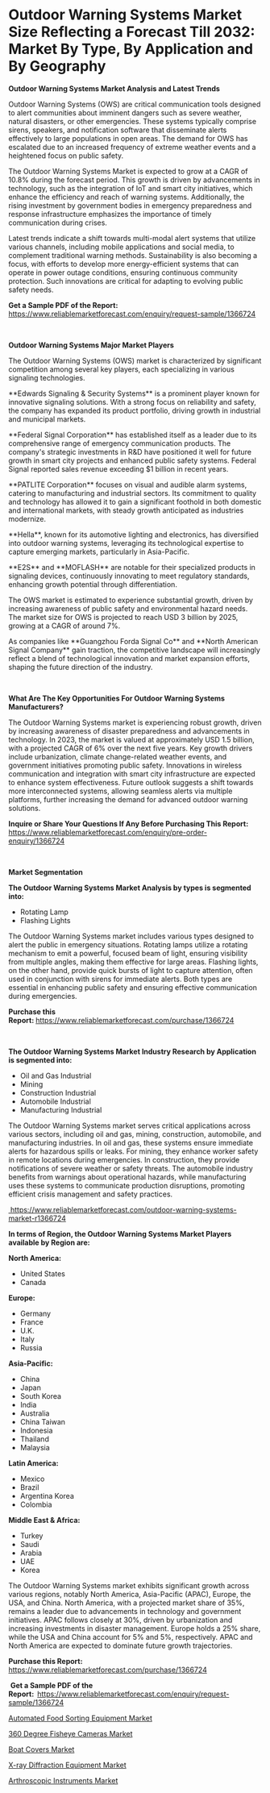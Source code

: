 <p><h1>Outdoor Warning Systems Market Size Reflecting a Forecast Till 2032: Market By Type, By Application and By Geography</h1></p><p><strong>Outdoor Warning Systems Market Analysis and Latest Trends</strong></p>
<p><p>Outdoor Warning Systems (OWS) are critical communication tools designed to alert communities about imminent dangers such as severe weather, natural disasters, or other emergencies. These systems typically comprise sirens, speakers, and notification software that disseminate alerts effectively to large populations in open areas. The demand for OWS has escalated due to an increased frequency of extreme weather events and a heightened focus on public safety.</p><p>The Outdoor Warning Systems Market is expected to grow at a CAGR of 10.8% during the forecast period. This growth is driven by advancements in technology, such as the integration of IoT and smart city initiatives, which enhance the efficiency and reach of warning systems. Additionally, the rising investment by government bodies in emergency preparedness and response infrastructure emphasizes the importance of timely communication during crises. </p><p>Latest trends indicate a shift towards multi-modal alert systems that utilize various channels, including mobile applications and social media, to complement traditional warning methods. Sustainability is also becoming a focus, with efforts to develop more energy-efficient systems that can operate in power outage conditions, ensuring continuous community protection. Such innovations are critical for adapting to evolving public safety needs.</p></p>
<p><strong>Get a Sample PDF of the Report:&nbsp;</strong> <a href="https://www.reliablemarketforecast.com/enquiry/request-sample/1366724?utm_campaign=1110&utm_medium=2&utm_source=Github&utm_content=ia&utm_term=22032025&utm_id=outdoor-warning-systems">https://www.reliablemarketforecast.com/enquiry/request-sample/1366724</a></p>
<p>&nbsp;</p>
<p><strong>Outdoor Warning Systems Major Market Players</strong></p>
<p><p>The Outdoor Warning Systems (OWS) market is characterized by significant competition among several key players, each specializing in various signaling technologies.</p><p>**Edwards Signaling & Security Systems** is a prominent player known for innovative signaling solutions. With a strong focus on reliability and safety, the company has expanded its product portfolio, driving growth in industrial and municipal markets.</p><p>**Federal Signal Corporation** has established itself as a leader due to its comprehensive range of emergency communication products. The company's strategic investments in R&D have positioned it well for future growth in smart city projects and enhanced public safety systems. Federal Signal reported sales revenue exceeding $1 billion in recent years.</p><p>**PATLITE Corporation** focuses on visual and audible alarm systems, catering to manufacturing and industrial sectors. Its commitment to quality and technology has allowed it to gain a significant foothold in both domestic and international markets, with steady growth anticipated as industries modernize.</p><p>**Hella**, known for its automotive lighting and electronics, has diversified into outdoor warning systems, leveraging its technological expertise to capture emerging markets, particularly in Asia-Pacific.</p><p>**E2S** and **MOFLASH** are notable for their specialized products in signaling devices, continuously innovating to meet regulatory standards, enhancing growth potential through differentiation.</p><p>The OWS market is estimated to experience substantial growth, driven by increasing awareness of public safety and environmental hazard needs. The market size for OWS is projected to reach USD 3 billion by 2025, growing at a CAGR of around 7%.</p><p>As companies like **Guangzhou Forda Signal Co** and **North American Signal Company** gain traction, the competitive landscape will increasingly reflect a blend of technological innovation and market expansion efforts, shaping the future direction of the industry.</p></p>
<p>&nbsp;</p>
<p><strong>What Are The Key Opportunities For Outdoor Warning Systems Manufacturers?</strong></p>
<p><p>The Outdoor Warning Systems market is experiencing robust growth, driven by increasing awareness of disaster preparedness and advancements in technology. In 2023, the market is valued at approximately USD 1.5 billion, with a projected CAGR of 6% over the next five years. Key growth drivers include urbanization, climate change-related weather events, and government initiatives promoting public safety. Innovations in wireless communication and integration with smart city infrastructure are expected to enhance system effectiveness. Future outlook suggests a shift towards more interconnected systems, allowing seamless alerts via multiple platforms, further increasing the demand for advanced outdoor warning solutions.</p></p>
<p><strong>Inquire or Share Your Questions If Any Before Purchasing This Report:</strong> <a href="https://www.reliablemarketforecast.com/enquiry/pre-order-enquiry/1366724?utm_campaign=1110&utm_medium=2&utm_source=Github&utm_content=ia&utm_term=22032025&utm_id=outdoor-warning-systems">https://www.reliablemarketforecast.com/enquiry/pre-order-enquiry/1366724</a></p>
<p>&nbsp;</p>
<p><strong>Market Segmentation</strong></p>
<p><strong>The Outdoor Warning Systems Market Analysis by types is segmented into:</strong></p>
<p><ul><li>Rotating Lamp</li><li>Flashing Lights</li></ul></p>
<p><p>The Outdoor Warning Systems market includes various types designed to alert the public in emergency situations. Rotating lamps utilize a rotating mechanism to emit a powerful, focused beam of light, ensuring visibility from multiple angles, making them effective for large areas. Flashing lights, on the other hand, provide quick bursts of light to capture attention, often used in conjunction with sirens for immediate alerts. Both types are essential in enhancing public safety and ensuring effective communication during emergencies.</p></p>
<p><strong>Purchase this Report:&nbsp;</strong><a href="https://www.reliablemarketforecast.com/purchase/1366724?utm_campaign=1110&utm_medium=2&utm_source=Github&utm_content=ia&utm_term=22032025&utm_id=outdoor-warning-systems">https://www.reliablemarketforecast.com/purchase/1366724</a></p>
<p>&nbsp;</p>
<p><strong>The Outdoor Warning Systems Market Industry Research by Application is segmented into:</strong></p>
<p><ul><li>Oil and Gas Industrial</li><li>Mining</li><li>Construction Industrial</li><li>Automobile Industrial</li><li>Manufacturing Industrial</li></ul></p>
<p><p>The Outdoor Warning Systems market serves critical applications across various sectors, including oil and gas, mining, construction, automobile, and manufacturing industries. In oil and gas, these systems ensure immediate alerts for hazardous spills or leaks. For mining, they enhance worker safety in remote locations during emergencies. In construction, they provide notifications of severe weather or safety threats. The automobile industry benefits from warnings about operational hazards, while manufacturing uses these systems to communicate production disruptions, promoting efficient crisis management and safety practices.</p></p>
<p><a href="https://www.reliablemarketforecast.com/outdoor-warning-systems-market-r1366724?utm_campaign=1110&utm_medium=2&utm_source=Github&utm_content=ia&utm_term=22032025&utm_id=outdoor-warning-systems">&nbsp;https://www.reliablemarketforecast.com/outdoor-warning-systems-market-r1366724</a></p>
<p><strong>In terms of Region, the Outdoor Warning Systems Market Players available by Region are:</strong></p>
<p>
    <p> <strong> North America: </strong>
        <ul>
            <li>United States</li>
            <li>Canada</li>
        </ul>
        </p> 
    <p> <strong> Europe: </strong>
        <ul>
            <li>Germany</li>
            <li>France</li>
            <li>U.K.</li>
            <li>Italy</li>
            <li>Russia</li>
        </ul>
        </p> 
    <p> <strong> Asia-Pacific: </strong>
        <ul>
            <li>China</li>
            <li>Japan</li>
            <li>South Korea</li>
            <li>India</li>
            <li>Australia</li>
            <li>China Taiwan</li>
            <li>Indonesia</li>
            <li>Thailand</li>
            <li>Malaysia</li>
        </ul>
        </p> 
    <p> <strong> Latin America: </strong>
        <ul>
            <li>Mexico</li>
            <li>Brazil</li>
            <li>Argentina Korea</li>
            <li>Colombia</li>
        </ul>
        </p> 
    <p> <strong> Middle East & Africa: </strong>
        <ul>
            <li>Turkey</li>
            <li>Saudi</li>
            <li>Arabia</li>
            <li>UAE</li>
            <li>Korea</li>
        </ul>
    </p>
    </p>
<p><p>The Outdoor Warning Systems market exhibits significant growth across various regions, notably North America, Asia-Pacific (APAC), Europe, the USA, and China. North America, with a projected market share of 35%, remains a leader due to advancements in technology and government initiatives. APAC follows closely at 30%, driven by urbanization and increasing investments in disaster management. Europe holds a 25% share, while the USA and China account for 5% and 5%, respectively. APAC and North America are expected to dominate future growth trajectories.</p></p>
<p><strong>Purchase this Report: </strong><a href="https://www.reliablemarketforecast.com/purchase/1366724?utm_campaign=1110&utm_medium=2&utm_source=Github&utm_content=ia&utm_term=22032025&utm_id=outdoor-warning-systems">https://www.reliablemarketforecast.com/purchase/1366724</a></p>
<p>&nbsp;<strong>Get a Sample PDF of the Report:&nbsp;&nbsp;</strong><a href="https://www.reliablemarketforecast.com/enquiry/request-sample/1366724?utm_campaign=1110&utm_medium=2&utm_source=Github&utm_content=ia&utm_term=22032025&utm_id=outdoor-warning-systems">https://www.reliablemarketforecast.com/enquiry/request-sample/1366724</a></p>
<p><strong></strong></p>
<p><p><a href="https://github.com/klinzenisaa/Market-Research-Report-List-1/blob/main/automated-food-sorting-equipment-market.md?utm_campaign=1110&utm_medium=2&utm_source=Github&utm_content=ia&utm_term=22032025&utm_id=outdoor-warning-systems">Automated Food Sorting Equipment Market</a></p><p><a href="https://github.com/prumrupear/Market-Research-Report-List-1/blob/main/360-degree-fisheye-cameras-market.md?utm_campaign=1110&utm_medium=2&utm_source=Github&utm_content=ia&utm_term=22032025&utm_id=outdoor-warning-systems">360 Degree Fisheye Cameras Market</a></p><p><a href="https://github.com/goreabeeran/Market-Research-Report-List-1/blob/main/boat-covers-market.md?utm_campaign=1110&utm_medium=2&utm_source=Github&utm_content=ia&utm_term=22032025&utm_id=outdoor-warning-systems">Boat Covers Market</a></p><p><a href="https://github.com/romeoacuffap/Market-Research-Report-List-1/blob/main/x-ray-diffraction-equipment-market.md?utm_campaign=1110&utm_medium=2&utm_source=Github&utm_content=ia&utm_term=22032025&utm_id=outdoor-warning-systems">X-ray Diffraction Equipment Market</a></p><p><a href="https://github.com/kelttnandan9/Market-Research-Report-List-1/blob/main/arthroscopic-instruments-market.md?utm_campaign=1110&utm_medium=2&utm_source=Github&utm_content=ia&utm_term=22032025&utm_id=outdoor-warning-systems">Arthroscopic Instruments Market</a></p></p>